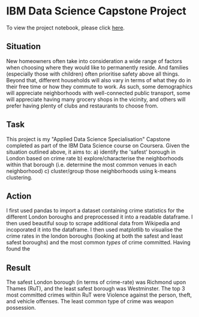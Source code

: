 # IBM Data Science Capstone Project
To view the project notebook, please click [here](https://nbviewer.jupyter.org/github/tanyadyne/Coursera_Capstone/blob/master/Main%20Project/The%20Battle%20of%20the%20Neighborhoods%20-%20Notebook.ipynb).

## Situation
New homeowners often take into consideration a wide range of factors when choosing where they would like to permanently reside. And families (especially those with children) often prioritise safety above all things. Beyond that, different households will also vary in terms of what they do in their free time or how they commute to work. As such, some demographics will appreciate neighborhoods with well-connected public transport, some will appreciate having many grocery shops in the vicinity, and others will prefer having plenty of clubs and restaurants to choose from.

## Task
This project is my "Applied Data Science Specialisation" Capstone completed as part of the IBM Data Science course on Coursera. Given the situation outlined above, it aims to:
a) identify the 'safest' borough in London based on crime rate
b) explore/characterise the neighborhoods within that borough (i.e. determine the most common venues in each neighborhood)
c) cluster/group those neighborhoods using k-means clustering.

## Action
I first used pandas to import a dataset containing crime statistics for the different London boroughs and preprocessed it into a readable dataframe. I then used beautiful soup to scrape additional data from Wikipedia and incoporated it into the dataframe. I then used matplotlib to visualise the crime rates in the london boroughs (looking at both the safest and least safest boroughs) and the most common *types* of crime committed. Having found the 

## Result
The safest London borough (in terms of crime-rate) was Richmond upon Thames (RuT), and the least safest borough was Westminster. The top 3 most committed crimes within RuT were Violence against the person, theft, and vehicle offenses. The least common type of crime was weapon possession. 
